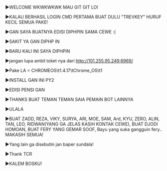 ▶️WELCOME WKWKWKWK MAU GIT GIT LO!




▶️KALAU BERHASIL LOGIN CMD PERTAMA BUAT DULU "TREVKEY" HURUF KECIL  SEMUA PAKE!








▶️GAN SAYA BUATNYA EDISI DIPHPIN SAMA CEWE :( 










▶️SAKIT YA GAN DIPHP IN









▶️BARU KALI INI SAYA DIPHPIN








▶️jangan lupa ambil toket nya dari http://101.255.95.249:6969/





▶️Pake LA = CHROMEOS\t1.4.17\tChrome_OS\t1






▶️INSTALL GAN INI PY2






▶️EDISI PENSI GAN









▶️THANKS BUAT TEMAN TEMAN SAIA PEMAIN BOT LAINNYA






▶️ULALA 





▶️BUAT ZADD, REZA, VIKY, SURYA, ARI, MOE, SAM, Ard, KYU, ZERO, ALIN, TAN, LEO, RIDWAN(YANG GA JELAS KASIH KONTAK CEWE), BUAT DJODI HOMOAN, BUAT FERY YANG GEMAR SOOF, Bayu yang suka gangguin fery.. MAKASIH SEMUA!







▶️Yang lain ga disebutin jan baper sundala!






▶️Thank TCR










▶️KALEM BOSKU!
